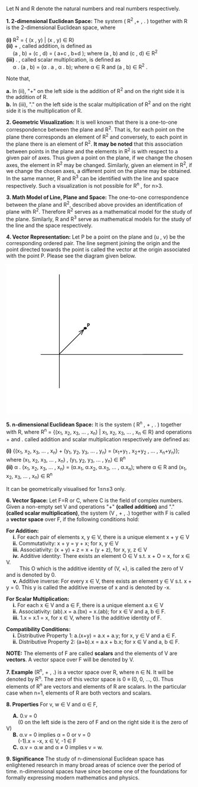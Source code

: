 Let N and R denote the natural numbers and real numbers respectively.

**1. 2-dimensional Euclidean Space:**
 The system ( R<sup>2</sup> ,+ , . ) together with R is the 2-dimensional Euclidean space, where

**(i)** R<sup>2</sup> = { (x , y) | (x , y) ∈ R} <br>
**(ii)** + , called addition, is defined as <br>
&emsp; (a , b) + (c , d) = ( a+c , b+d ); where (a , b) and (c , d) ∈ R<sup>2</sup> <br>
**(iii)** . , called scalar multiplication, is defined as <br> 
&emsp; α . (a , b) = (α . a , α . b); where α ∈ R and (a , b) ∈ R<sup>2</sup> . <br>

Note that,

**a.** In (ii), "+" on the left side is the addition of R<sup>2</sup> and on the right side it is the addition of R.<br>
**b.** In (iii), "." on the left side is the scalar multiplication of R<sup>2</sup> and on the right side it is the multiplication of R.

**2. Geometric Visualization:**
It is well known that there is a one-to-one correspondence between the plane and R<sup>2</sup>. That is, for each point on the plane there corresponds an element of R<sup>2</sup> and conversely, to each point in the plane there is an element of R<sup>2</sup>. **It may be noted** that this association between points in the plane and the elements in R<sup>2</sup> is with respect to a given pair of axes. Thus given a point on the plane, if we change the chosen axes, the element in R<sup>2</sup> may be changed. Similarly, given an element in R<sup>2</sup>, if we change the chosen axes, a different point on the plane may be obtained.<br>
In the same manner, R and R<sup>3</sup> can be identified with the line and space respectively. Such a visualization is not possible for R<sup>n</sup> , for n>3.

**3. Math Model of Line, Plane and Space:**
The one-to-one correspondence between the plane and R<sup>2</sup>, described above provides an identification of plane with R<sup>2</sup>. Therefore R<sup>2</sup> serves as a mathematical model for the study of the plane. Similarly, R and R<sup>3</sup> serve as mathematical models for the study of the line and the space respectively.

**4. Vector Representation:**
 Let P be a point on the plane and (u , v) be the corresponding ordered pair. The line segment joining the origin and the point directed towards the point is called the vector at the origin associated with the point P. Please see the diagram given below.

 ![Vector Representation](images/theoryimage.jpeg "Vector Represntation")

**5. n-dimensional Euclidean Space:**
 It is the system ( R<sup>n</sup> , + , . ) together with R, where R<sup>n</sup> = {(x<sub>1</sub>, x<sub>2</sub>, x<sub>3</sub>, ... , x<sub>n</sub>) | x<sub>1</sub>, x<sub>2</sub>, x<sub>3</sub>, ... , x<sub>n</sub> ∈ R} and operations + and . called addition and scalar multiplication respectively are defined as:

**(i)** {(x<sub>1</sub>, x<sub>2</sub>, x<sub>3</sub>, ... , x<sub>n</sub>) + (y<sub>1</sub>, y<sub>2</sub>, y<sub>3</sub>, ... , y<sub>n</sub>) = (x<sub>1</sub>+y<sub>1</sub> , x<sub>2</sub>+y<sub>2</sub> , ... , x<sub>n</sub>+y<sub>n</sub>)}; where (x<sub>1</sub>, x<sub>2</sub>, x<sub>3</sub>, ... , x<sub>n</sub>) , (y<sub>1</sub>, y<sub>2</sub>, y<sub>3</sub>, ... , y<sub>n</sub>) ∈ R<sup>n</sup> <br>
**(ii)** α . (x<sub>1</sub>, x<sub>2</sub>, x<sub>3</sub>, ... , x<sub>n</sub>) = (α.x<sub>1</sub>, α.x<sub>2</sub>, α.x<sub>3</sub>, ... , α.x<sub>n</sub>); where α ∈ R and (x<sub>1</sub>, x<sub>2</sub>, x<sub>3</sub>, ... , x<sub>n</sub>) ∈ R<sup>n</sup>

It can be geometrically visualised for 1≤n≤3 only. 

**6. Vector Space:**
 Let F=R or C, where C is the field of complex numbers. Given a non-empty set V and operations "+" **(called addition)** and "." **(called scalar multiplication)**, the system (V , + , .) together with F is called a **vector space** over F, if the following conditions hold:

**For Addition:** <br>
&emsp; **i.** For each pair of elements x, y ∈ V, there is a unique element x + y ∈ V <br> 
&emsp; **ii.** Commutativity: x + y = y + x; for x, y ∈ V <br>
&emsp; **iii.** Associativity: (x + y) + z = x + (y + z), for x, y, z ∈ V <br>
&emsp; **iv.** Additive identity: There exists an element O ∈ V s.t. x + O = x, for x ∈ V.<br>
&emsp;  &emsp; This O which is the additive identity of (V, +), is called the zero of V and is denoted by 0.<br>
&emsp; **v.** Additive inverse: For every x ∈ V, there exists an element y ∈ V s.t. x + y = 0. This y is called the additive inverse of x and is denoted by -x.

**For Scalar Multiplication:** <br>
&emsp; **i.** For each x ∈ V and a ∈ F, there is a unique element a.x ∈ V <br>
&emsp; **ii.** Associativity: (ab).x = a.(bx) = x.(ab); for x ∈ V and a, b ∈ F. <br>
&emsp; **iii.** 1.x = x.1 = x, for x ∈ V, where 1 is the additive identity of F.

**Compatibility Conditions:** <br>
&emsp; **i.** Distributive Property 1: a.(x+y) = a.x + a.y; for x, y ∈ V and a ∈ F. <br> 
&emsp; **ii.** Distributive Property 2: (a+b).x = a.x + b.x; for x ∈ V and a, b ∈ F. 

**NOTE:** The elements of F are called **scalars** and the elements of V are **vectors**. A vector space over F will be denoted by V.

**7. Example**
(R<sup>n</sup>, + , .) is a vector space over R, where n ∈ N. It will be denoted by R<sup>n</sup>. The zero of this vector space is 0 ≡ (0, 0, ..., 0). Thus elements of R<sup>n</sup> are vectors and elements of R are scalars. In the particular case when n=1, elements of R are both vectors and scalars.

**8. Properties**
For v, w ∈ V and α ∈ F,

&emsp; **A.** 0.v = 0 <br>
&emsp;&emsp;   (0 on the left side is the zero of F and on the right side it is the zero of V) <br>
&emsp; **B.** α.v = 0 implies α = 0 or v = 0<br>
&emsp;&emsp;   (-1).x = -x, x ∈ V, -1 ∈ F<br> 
&emsp; **C.** α.v = α.w and α ≠ 0 implies v = w.

**9. Significance**
The study of n-dimensional Euclidean space has enlightened research in many broad areas of science over the period of time. n-dimensional spaces have since become one of the foundations for formally expressing modern mathematics and physics.
